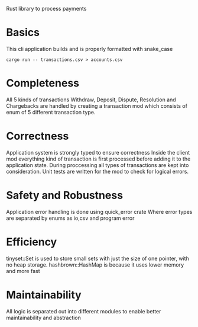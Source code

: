 Rust library to process payments

# Basics

This cli application builds and is properly formatted with snake_case 
```
cargo run -- transactions.csv > accounts.csv
```

# Completeness

All 5 kinds of transactions Withdraw, Deposit, Dispute, Resolution and Chargebacks are
handled by creating a transaction mod which consists of enum of 5 different transaction type.

# Correctness

Application system is strongly typed to ensure correctness
Inside the client mod everything kind of transaction is first processed before adding it to the application state.
During proccessing all types of transactions are kept into consideration.
Unit tests are written for the mod to check for logical errors.

# Safety and Robustness

Application error handling is done using quick_error crate
Where error types are separated by enums as io,csv and program error

# Efficiency

tinyset::Set is used to store small sets with just the size of one pointer, with no heap storage.
hashbrown::HashMap is because it uses lower memory and more fast

# Maintainability

All logic is separated out into different modules to enable better maintainability and abstraction






